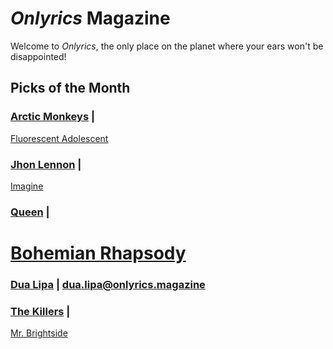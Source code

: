 # _Onlyrics_ Magazine

Welcome to _Onlyrics_, the only place on the planet where your ears won't be disappointed!



## Picks of the Month

### [Arctic Monkeys](/writer/arctic_monkeys.md) | 

[Fluorescent Adolescent](song/jan/fluorescent_adolescent.md)

### [Jhon Lennon](writer/john_lennon.md) | 

[Imagine](song/jan/vanilla-panna-cotta.md)

### [Queen](writer/queen.md) | 

[Bohemian Rhapsody](song/feb/Bohemian_Rhapsody.md)
=======
### [Dua Lipa](/writer/dua_lipa.md) | dua.lipa@onlyrics.magazine

### [The Killers](writer/the_killers) | 

[Mr. Brightside](song/jan/mr_brightside.md)
